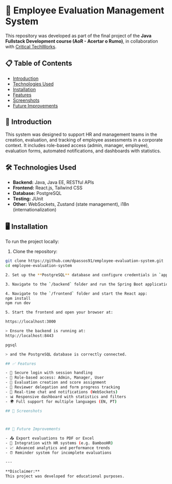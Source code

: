 # 🚀 Employee Evaluation Management System

This repository was developed as part of the final project of the **Java Fullstack Development course (AoR - Acertar o Rumo)**, in collaboration with [Critical TechWorks](https://www.criticaltechworks.com/).

## 📋 Table of Contents

- [Introduction](#introduction)
- [Technologies Used](#technologies-used)
- [Installation](#installation)
- [Features](#features)
- [Screenshots](#screenshots)
- [Future Improvements](#future-improvements)

## 🧠 Introduction

This system was designed to support HR and management teams in the creation, evaluation, and tracking of employee assessments in a corporate context. It includes role-based access (admin, manager, employee), evaluation forms, automated notifications, and dashboards with statistics.

## 🛠️ Technologies Used

- **Backend:** Java, Java EE, RESTful APIs
- **Frontend:** React.js, Tailwind CSS
- **Database:** PostgreSQL
- **Testing:** JUnit
- **Other:** WebSockets, Zustand (state management), i18n (internationalization)

## 🖥️ Installation

To run the project locally:

1. Clone the repository:
```bash
git clone https://github.com/dpassos91/employee-evaluation-system.git
cd employee-evaluation-system

2. Set up the **PostgreSQL** database and configure credentials in `application.properties`.

3. Navigate to the `/backend` folder and run the Spring Boot application.

4. Navigate to the `/frontend` folder and start the React app:
npm install
npm run dev

5. Start the frontend and open your browser at:

https://localhost:3000

> Ensure the backend is running at:
http://localhost:8443

pgsql

> and the PostgreSQL database is correctly connected.

## ✅ Features

- 🔐 Secure login with session handling  
- 👤 Role-based access: Admin, Manager, User  
- 📝 Evaluation creation and score assignment  
- 👥 Reviewer delegation and form progress tracking  
- 💬 Real-time chat and notifications (WebSockets)  
- 📊 Responsive dashboard with statistics and filters  
- 🌍 Full support for multiple languages (EN, PT)  

## 📸 Screenshots



## 🔭 Future Improvements

- 📤 Export evaluations to PDF or Excel  
- 🔗 Integration with HR systems (e.g. BambooHR)  
- 📈 Advanced analytics and performance trends  
- ⏰ Reminder system for incomplete evaluations  

---

**Disclaimer:**  
This project was developed for educational purposes.
